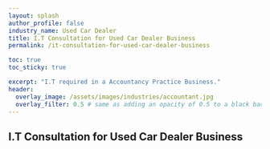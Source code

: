 ```yaml
---
layout: splash 
author_profile: false 
industry_name: Used Car Dealer
title: I.T Consultation for Used Car Dealer Business
permalink: /it-consultation-for-used-car-dealer-business

toc: true
toc_sticky: true

excerpt: "I.T required in a Accountancy Practice Business."
header:
  overlay_image: /assets/images/industries/accountant.jpg
  overlay_filter: 0.5 # same as adding an opacity of 0.5 to a black background
---
```


## I.T Consultation for Used Car Dealer Business